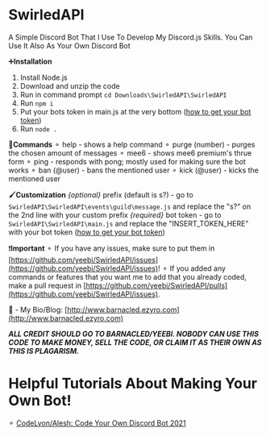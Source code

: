 # SwirledAPI
 A Simple Discord Bot That I Use To Develop My Discord.js Skills. You Can Use It Also As Your Own Discord Bot

➕**Installation**
1. Install Node.js 
2. Download and unzip the code
3. Run in command prompt `cd Downloads\SwirledAPI\SwirledAPI`
4. Run `npm i`
5. Put your bots token in main.js at the very bottom ([how to get your bot token](https://www.writebots.com/discord-bot-token/))
6. Run `node .`

💬**Commands**
⚬ help - shows a help command
⚬ purge (number) - purges the chosen amount of messages
⚬ mee6 - shows mee6 premium's thrue form
⚬ ping - responds with pong; mostly used for making sure the bot works
⚬ ban (@user) - bans the mentioned user
⚬ kick (@user) - kicks the mentioned user

🖌️**Customization** 
*{optional}* prefix (default is s?) - go to `SwirledAPI\SwirledAPI\events\guild\message.js` and replace the "s?" on the 2nd line with your custom prefix
*{required}* bot token - go to `SwirledAPI\SwirledAPI\main.js` and replace the "INSERT_TOKEN_HERE" with your bot token ([how to get your bot token](https://www.writebots.com/discord-bot-token/))

❗**Important**
⚬ If you have any issues, make sure to put them in [https://github.com/yeebi/SwirledAPI/issues](https://github.com/yeebi/SwirledAPI/issues)!
⚬ If you added any commands or features that you want me to add that you already coded, make a pull request in [https://github.com/yeebi/SwirledAPI/pulls](https://github.com/yeebi/SwirledAPI/issues).

🔗 - My Bio/Blog: [http://www.barnacled.ezyro.com](http://www.barnacled.ezyro.com)

***ALL CREDIT SHOULD GO TO BARNACLED/YEEBI. NOBODY CAN USE THIS CODE TO MAKE MONEY, SELL THE CODE, OR CLAIM IT AS THEIR OWN AS THIS IS PLAGARISM.***

# Helpful Tutorials About Making Your Own Bot!

⚬ [CodeLyon/Alesh: Code Your Own Discord Bot 2021](https://www.youtube.com/playlist?list=PLbbLC0BLaGjpyzN1rg-gK4dUqbn8eJQq4)

